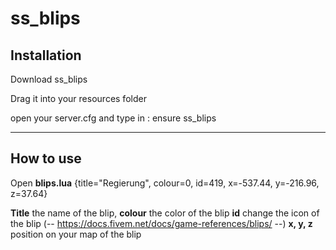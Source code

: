 # ss_blips

## Installation
Download ss_blips

Drag it into your resources folder

open your server.cfg and type in : ensure ss_blips

------------------------------------------------

## How to use

Open **blips.lua** 
{title="Regierung", colour=0, id=419, x=-537.44, y=-216.96, z=37.64} 

**Title** the name of the blip,
**colour** the color of the blip
**id** change the icon of the blip (-- https://docs.fivem.net/docs/game-references/blips/ --)
**x, y, z** position on your map of the blip

